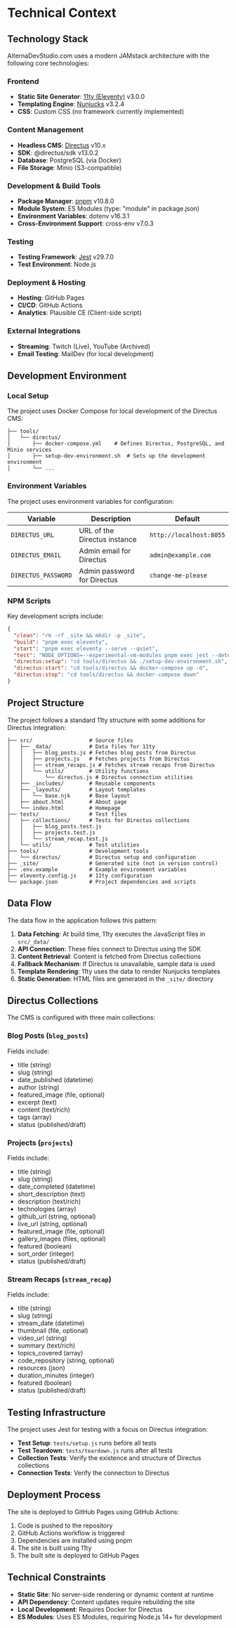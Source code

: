 # Technical Context

## Technology Stack

AlternaDevStudio.com uses a modern JAMstack architecture with the following core technologies:

### Frontend

- **Static Site Generator**: [11ty (Eleventy)](https://www.11ty.dev/) v3.0.0
- **Templating Engine**: [Nunjucks](https://mozilla.github.io/nunjucks/) v3.2.4
- **CSS**: Custom CSS (no framework currently implemented)

### Content Management

- **Headless CMS**: [Directus](https://directus.io/) v10.x
- **SDK**: @directus/sdk v13.0.2
- **Database**: PostgreSQL (via Docker)
- **File Storage**: Minio (S3-compatible)

### Development & Build Tools

- **Package Manager**: [pnpm](https://pnpm.io/) v10.8.0
- **Module System**: ES Modules (type: "module" in package.json)
- **Environment Variables**: dotenv v16.3.1
- **Cross-Environment Support**: cross-env v7.0.3

### Testing

- **Testing Framework**: [Jest](https://jestjs.io/) v29.7.0
- **Test Environment**: Node.js

### Deployment & Hosting

- **Hosting**: GitHub Pages
- **CI/CD**: GitHub Actions
- **Analytics**: Plausible CE (Client-side script)

### External Integrations

- **Streaming**: Twitch (Live), YouTube (Archived)
- **Email Testing**: MailDev (for local development)

## Development Environment

### Local Setup

The project uses Docker Compose for local development of the Directus CMS:

```
├── tools/
│   └── directus/
│       ├── docker-compose.yml    # Defines Directus, PostgreSQL, and Minio services
│       ├── setup-dev-environment.sh  # Sets up the development environment
│       └── ...
```

### Environment Variables

The project uses environment variables for configuration:

| Variable | Description | Default |
|----------|-------------|---------|
| `DIRECTUS_URL` | URL of the Directus instance | `http://localhost:8055` |
| `DIRECTUS_EMAIL` | Admin email for Directus | `admin@example.com` |
| `DIRECTUS_PASSWORD` | Admin password for Directus | `change-me-please` |

### NPM Scripts

Key development scripts include:

```json
{
  "clean": "rm -rf _site && mkdir -p _site",
  "build": "pnpm exec eleventy",
  "start": "pnpm exec eleventy --serve --quiet",
  "test": "NODE_OPTIONS=--experimental-vm-modules pnpm exec jest --detectOpenHandles",
  "directus:setup": "cd tools/directus && ./setup-dev-environment.sh",
  "directus:start": "cd tools/directus && docker-compose up -d",
  "directus:stop": "cd tools/directus && docker-compose down"
}
```

## Project Structure

The project follows a standard 11ty structure with some additions for Directus integration:

```
├── src/                  # Source files
│   ├── _data/            # Data files for 11ty
│   │   ├── blog_posts.js # Fetches blog posts from Directus
│   │   ├── projects.js   # Fetches projects from Directus
│   │   ├── stream_recaps.js # Fetches stream recaps from Directus
│   │   └── utils/        # Utility functions
│   │       └── directus.js # Directus connection utilities
│   ├── _includes/        # Reusable components
│   ├── _layouts/         # Layout templates
│   │   └── base.njk      # Base layout
│   ├── about.html        # About page
│   └── index.html        # Homepage
├── tests/                # Test files
│   ├── collections/      # Tests for Directus collections
│   │   ├── blog_posts.test.js
│   │   ├── projects.test.js
│   │   └── stream_recap.test.js
│   └── utils/            # Test utilities
├── tools/                # Development tools
│   └── directus/         # Directus setup and configuration
├── _site/                # Generated site (not in version control)
├── .env.example          # Example environment variables
├── eleventy.config.js    # 11ty configuration
└── package.json          # Project dependencies and scripts
```

## Data Flow

The data flow in the application follows this pattern:

1. **Data Fetching**: At build time, 11ty executes the JavaScript files in `src/_data/`
2. **API Connection**: These files connect to Directus using the SDK
3. **Content Retrieval**: Content is fetched from Directus collections
4. **Fallback Mechanism**: If Directus is unavailable, sample data is used
5. **Template Rendering**: 11ty uses the data to render Nunjucks templates
6. **Static Generation**: HTML files are generated in the `_site/` directory

## Directus Collections

The CMS is configured with three main collections:

### Blog Posts (`blog_posts`)

Fields include:
- title (string)
- slug (string)
- date_published (datetime)
- author (string)
- featured_image (file, optional)
- excerpt (text)
- content (text/rich)
- tags (array)
- status (published/draft)

### Projects (`projects`)

Fields include:
- title (string)
- slug (string)
- date_completed (datetime)
- short_description (text)
- description (text/rich)
- technologies (array)
- github_url (string, optional)
- live_url (string, optional)
- featured_image (file, optional)
- gallery_images (files, optional)
- featured (boolean)
- sort_order (integer)
- status (published/draft)

### Stream Recaps (`stream_recap`)

Fields include:
- title (string)
- slug (string)
- stream_date (datetime)
- thumbnail (file, optional)
- video_url (string)
- summary (text/rich)
- topics_covered (array)
- code_repository (string, optional)
- resources (json)
- duration_minutes (integer)
- featured (boolean)
- status (published/draft)

## Testing Infrastructure

The project uses Jest for testing with a focus on Directus integration:

- **Test Setup**: `tests/setup.js` runs before all tests
- **Test Teardown**: `tests/teardown.js` runs after all tests
- **Collection Tests**: Verify the existence and structure of Directus collections
- **Connection Tests**: Verify the connection to Directus

## Deployment Process

The site is deployed to GitHub Pages using GitHub Actions:

1. Code is pushed to the repository
2. GitHub Actions workflow is triggered
3. Dependencies are installed using pnpm
4. The site is built using 11ty
5. The built site is deployed to GitHub Pages

## Technical Constraints

- **Static Site**: No server-side rendering or dynamic content at runtime
- **API Dependency**: Content updates require rebuilding the site
- **Local Development**: Requires Docker for Directus
- **ES Modules**: Uses ES Modules, requiring Node.js 14+ for development

